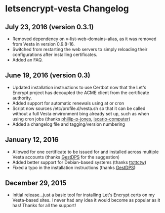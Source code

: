 letsencrypt-vesta Changelog
===========================

July 23, 2016 (version 0.3.1)
-----------------------------

* Removed dependency on v-list-web-domains-alias, as it was removed from Vesta in version 0.9.8-16.
* Switched from restarting the web servers to simply reloading their configurations after installing certificates.
* Added an FAQ.

June 19, 2016 (version 0.3)
---------------------------

* Updated installation instructions to use Certbot now that the Let's Encrypt project has decoupled the ACME client from the certificate authority.
* Added support for automatic renewals using at or cron
* Script now sources /etc/profile.d/vesta.sh so that it can be called without a full Vesta environment bing already set up, such as when using cron jobs (thanks [phillip-p-jones](https://github.com/philip-p-jones), [iscario-computer](https://github.com/iscario-computer))
* Added a changelog file and tagging/version numbering

January 12, 2016
----------------

* Allowed for one certificate to be issued for and installed across multiple Vesta accounts (thanks [GestDPS](https://github.com/GestDPS) for the suggestion)
* Added better support for Debian-based systems (thanks [ttcttctw](https://github.com/ttcttctw))
* Fixed a typo in the installation instructions (thanks [GestDPS](https://github.com/GestDPS))

December 29, 2015
-----------------

* Initial release...just a basic tool for installing Let's Encrypt certs on my Vesta-based sites.  I never had any idea it would become as popular as it has!  Thanks for all the support!